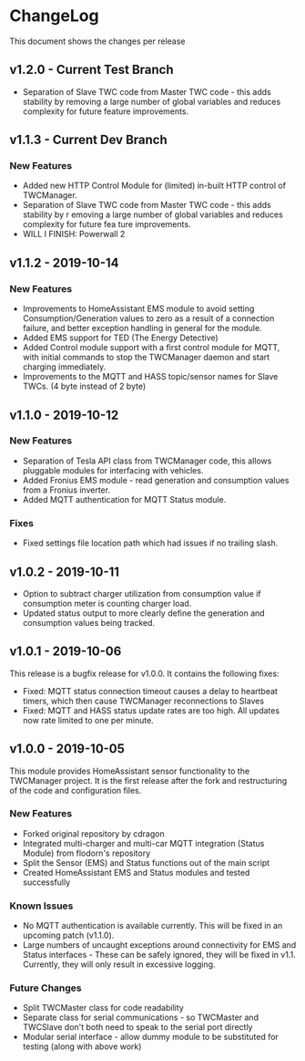 # ChangeLog

This document shows the changes per release

## v1.2.0 - Current Test Branch

  * Separation of Slave TWC code from Master TWC code - this adds stability by removing a large number of global variables and reduces complexity for future feature improvements.

## v1.1.3 - Current Dev Branch

### New Features

  * Added new HTTP Control Module for (limited) in-built HTTP control of TWCManager.
  * Separation of Slave TWC code from Master TWC code - this adds stability by r
emoving a large number of global variables and reduces complexity for future fea
ture improvements.
  * WILL I FINISH: Powerwall 2

## v1.1.2 - 2019-10-14

### New Features

  * Improvements to HomeAssistant EMS module to avoid setting Consumption/Generation values to zero as a result of a connection failure, and better exception handling in general for the module.
  * Added EMS support for TED (The Energy Detective)
  * Added Control module support with a first control module for MQTT, with initial commands to stop the TWCManager daemon and start charging immediately.
  * Improvements to the MQTT and HASS topic/sensor names for Slave TWCs. (4 byte instead of 2 byte)

## v1.1.0 - 2019-10-12

### New Features

  * Separation of Tesla API class from TWCManager code, this allows pluggable modules for interfacing with vehicles.
  * Added Fronius EMS module - read generation and consumption values from a Fronius inverter.
  * Added MQTT authentication for MQTT Status module.
  
### Fixes

  * Fixed settings file location path which had issues if no trailing slash.

## v1.0.2 - 2019-10-11

  * Option to subtract charger utilization from consumption value if consumption meter is counting charger load.
  * Updated status output to more clearly define the generation and consumption values being tracked.

## v1.0.1 - 2019-10-06

This release is a bugfix release for v1.0.0. It contains the following fixes:

  * Fixed: MQTT status connection timeout causes a delay to heartbeat timers, which then cause TWCManager reconnections to Slaves
  * Fixed: MQTT and HASS status update rates are too high. All updates now rate limited to one per minute.

## v1.0.0 - 2019-10-05

This module provides HomeAssistant sensor functionality to the TWCManager project. It is the first release after the fork and restructuring of the code and configuration files.

### New Features

  * Forked original repository by cdragon
  * Integrated multi-charger and multi-car MQTT integration (Status Module) from flodorn's repository
  * Split the Sensor (EMS) and Status functions out of the main script
  * Created HomeAssistant EMS and Status modules and tested successfully
  
### Known Issues

  * No MQTT authentication is available currently. This will be fixed in an upcoming patch (v1.1.0).
  * Large numbers of uncaught exceptions around connectivity for EMS and Status interfaces - These can be safely ignored, they will be fixed in v1.1. Currently, they will only result in excessive logging.
  
### Future Changes

  * Split TWCMaster class for code readability
  * Separate class for serial communications - so TWCMaster and TWCSlave don't both need to speak to the serial port directly
  * Modular serial interface - allow dummy module to be substituted for testing (along with above work)
